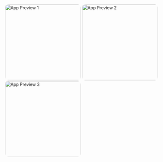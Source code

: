 
<img src="[https://via.placeholder.com](https://64.media.tumblr.com/f3dc00f24386eda90aed1ac275fcf961/6384da457b80bc61-f8/s250x400/23a601d38abcfdd250a1e4d4cd190e85cabd71cd.gif)/300x600" alt="App Preview 1" width="250" style="border-radius: 10px;">  
<img src="https://via.placeholder.com/300x600" alt="App Preview 2" width="250" style="border-radius: 10px;">  
<img src="https://via.placeholder.com/300x600" alt="App Preview 3" width="250" style="border-radius: 10px;">  
